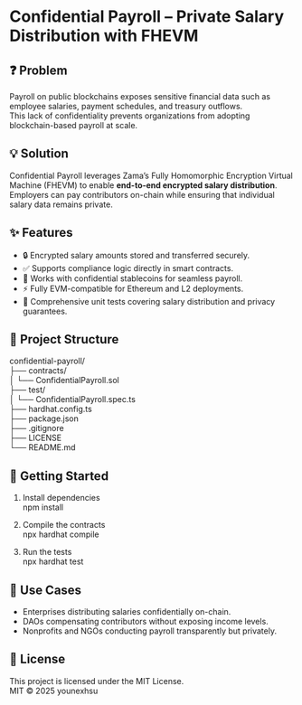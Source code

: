 # Confidential Payroll – Private Salary Distribution with FHEVM

## ❓ Problem
Payroll on public blockchains exposes sensitive financial data such as employee salaries, payment schedules, and treasury outflows.  
This lack of confidentiality prevents organizations from adopting blockchain-based payroll at scale.  

## 💡 Solution
Confidential Payroll leverages Zama’s Fully Homomorphic Encryption Virtual Machine (FHEVM) to enable **end-to-end encrypted salary distribution**.  
Employers can pay contributors on-chain while ensuring that individual salary data remains private.  

## ✨ Features
- 🔒 Encrypted salary amounts stored and transferred securely.  
- ✅ Supports compliance logic directly in smart contracts.  
- 🔗 Works with confidential stablecoins for seamless payroll.  
- ⚡ Fully EVM-compatible for Ethereum and L2 deployments.  
- 🧪 Comprehensive unit tests covering salary distribution and privacy guarantees.  

## 📂 Project Structure
confidential-payroll/  
├── contracts/  
│   └── ConfidentialPayroll.sol  
├── test/  
│   └── ConfidentialPayroll.spec.ts  
├── hardhat.config.ts  
├── package.json  
├── .gitignore  
├── LICENSE  
└── README.md  

## 🚀 Getting Started
1. Install dependencies  
   npm install  

2. Compile the contracts  
   npx hardhat compile  

3. Run the tests  
   npx hardhat test  

## 🔮 Use Cases
- Enterprises distributing salaries confidentially on-chain.  
- DAOs compensating contributors without exposing income levels.  
- Nonprofits and NGOs conducting payroll transparently but privately.  

## 📝 License
This project is licensed under the MIT License.  
MIT © 2025 younexhsu
